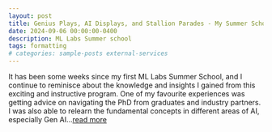 ```yaml
---
layout: post
title: Genius Plays, AI Displays, and Stallion Parades - My Summer School Experience at ML Labs
date: 2024-09-06 00:00:00-0400
description: ML Labs Summer school
tags: formatting
# categories: sample-posts external-services
---
```


It has been some weeks since my first ML Labs Summer School, and I continue to reminisce about the knowledge and insights I gained from this exciting and instructive program. One of my favourite experiences was getting advice on navigating the PhD from graduates and industry partners. I was also able to relearn the fundamental concepts in different areas of AI, especially Gen AI...[read more](https://www.ml-labs.ie/genius-plays-ai-displays-and-stallion-parades-my-summer-school-experience-at-ml-labs/)

<!-- ![ML Labs Summer School Group picture](assets/img/ML_Labs_Summer_School_10th_June_2024_199.jpg) -->

<!-- # Additional Details

For more details on using the plugin visit: [jekyll-twitter-plugin](https://github.com/rob-murray/jekyll-twitter-plugin) -->
